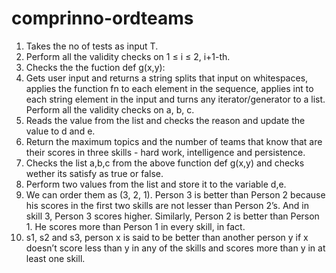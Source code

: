 # comprinno-ordteams
1. Takes the no of tests as input T.
2. Perform all the validity checks on 1 ≤ i ≤ 2, i+1-th.
3. Checks the the fuction def g(x,y):
4. Gets user input and returns a string splits that input on whitespaces, applies the function fn to each element in the sequence, applies int to each string element in the input and turns any iterator/generator to a list. Perform all the validity checks on a, b, c.
5. Reads the value from the list and checks the reason and update the value to d and e.
6. Return the maximum topics and the number of teams that know that are their scores in three skills - hard work, intelligence and persistence.
7. Checks the list a,b,c from the above function def g(x,y) and checks wether its satisfy as true or false.
8. Perform two values from the list and store it to the variable d,e.
9. We can order them as (3, 2, 1). Person 3 is better than Person 2 because his scores in the first two skills are not lesser than Person 2’s. And in skill 3, Person 3 scores higher. Similarly, Person 2 is better than Person 1. He scores more than Person 1 in every skill, in fact.
10. s1, s2 and s3, person x is said to be better than another person y if x doesn’t score less than y in any of the skills and scores more than y in at least one skill.
